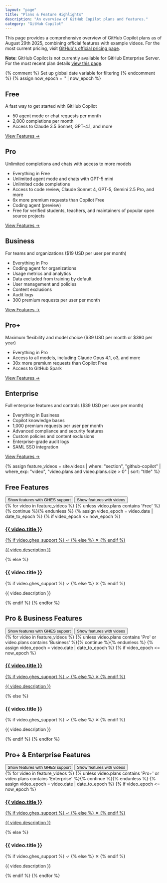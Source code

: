 ```yaml
---
layout: "page"
title: "Plans & Feature Highlights"
description: "An overview of GitHub Copilot plans and features."
category: "GitHub Copilot"
---
```


This page provides a comprehensive overview of GitHub Copilot plans as of August 29th 2025, combining official features with example videos. For the most current pricing, visit [GitHub's official pricing page](https://github.com/features/copilot/plans).

**Note**: GitHub Copilot is not currently available for GitHub Enterprise Server. For the most recent plan details [view this page](https://docs.github.com/en/copilot/get-started/plans).

{% comment %} Set up global date variable for filtering {% endcomment %}
{% assign now_epoch = '' | now_epoch %}

<div class="features-vertical-container">
  <!-- Subscription Tiers Container -->
  <div class="subscription-wrapper">
    <!-- Free Plan -->
    <div class="subscription-tiers-container full-width">
      <div class="subscription-section">
        <h2>Free</h2>
        <p>A fast way to get started with GitHub Copilot</p>
        <ul>
          <li>50 agent mode or chat requests per month</li>
          <li>2,000 completions per month</li>
          <li>Access to Claude 3.5 Sonnet, GPT-4.1, and more</li>
        </ul>
        <div class="tier-link">
          <a href="#videos-free">View Features →</a>
        </div>
      </div>
    </div>
    <!-- Pro Plan -->
    <div class="subscription-tiers-container half-width">
      <div class="subscription-section">
        <h2>Pro</h2>
        <p>Unlimited completions and chats with access to more models</p>
        <ul>
          <li>Everything in Free</li>
          <li>Unlimited agent mode and chats with GPT-5 mini</li>
          <li>Unlimited code completions</li>
          <li>Access to code review, Claude Sonnet 4, GPT-5, Gemini 2.5 Pro, and more</li>
          <li>6x more premium requests than Copilot Free</li>
          <li>Coding agent (preview)</li>
          <li>Free for verified students, teachers, and maintainers of popular open source projects</li>
        </ul>
        <div class="tier-link">
          <a href="#videos-pro">View Features →</a>
        </div>
      </div>
    </div>
    <!-- Business Plan -->
    <div class="subscription-tiers-container half-width">
      <div class="subscription-section">
        <h2>Business</h2>
        <p>For teams and organizations ($19 USD per user per month)</p>
        <ul>
          <li>Everything in Pro</li>
          <li>Coding agent for organizations</li>
          <li>Usage metrics and analytics</li>
          <li>Data excluded from training by default</li>
          <li>User management and policies</li>
          <li>Content exclusions</li>
          <li>Audit logs</li>
          <li>300 premium requests per user per month</li>
        </ul>
        <div class="tier-link">
          <a href="#videos-pro">View Features →</a>
        </div>
      </div>
    </div>
    <!-- Pro+ Plan -->
    <div class="subscription-tiers-container half-width">
      <div class="subscription-section">
        <h2>Pro+</h2>
        <p>Maximum flexibility and model choice ($39 USD per month or $390 per year)</p>
        <ul>
          <li>Everything in Pro</li>
          <li>Access to all models, including Claude Opus 4.1, o3, and more</li>
          <li>30x more premium requests than Copilot Free</li>
          <li>Access to GitHub Spark</li>
        </ul>
        <div class="tier-link">
          <a href="#videos-proplus">View Features →</a>
        </div>
      </div>
    </div>
    <!-- Enterprise Plan -->
    <div class="subscription-tiers-container half-width">
      <div class="subscription-section">
        <h2>Enterprise</h2>
        <p>Full enterprise features and controls ($39 USD per user per month)</p>
        <ul>
          <li>Everything in Business</li>
          <li>Copilot knowledge bases</li>
          <li>1,000 premium requests per user per month</li>
          <li>Advanced compliance and security features</li>
          <li>Custom policies and content exclusions</li>
          <li>Enterprise-grade audit logs</li>
          <li>SAML SSO integration</li>
        </ul>
        <div class="tier-link">
          <a href="#videos-proplus">View Features →</a>
        </div>
      </div>
    </div>
  </div>

  <!-- Free Features Section (videos that do not include Pro/Pro+/Business/Enterprise) -->
  {% assign feature_videos = site.videos | where: "section", "github-copilot" | where_exp: "video", "video.plans and video.plans.size > 0" | sort: "title" %}

  <div id="videos-free">
    <h2 class="section-title">Free Features</h2>
  </div>

  <!-- Filter buttons for this section -->
  <div class="ghes-filter section-filter">
    <button class="ghes-toggle-btn">Show features with GHES support</button>
    <button class="video-toggle-btn">Show features with videos</button>
  </div>

  <!-- Features for Free tier -->
  <div class="tier-videos">
    <div class="videos-grid">
      {% for video in feature_videos %}
      {% unless video.plans contains 'Free' %}{% continue %}{% endunless %}
      {% assign video_epoch = video.date | date_to_epoch %}
      {% if video_epoch <= now_epoch %}
      <a href="{{ video.url | relative_url }}" class="video-card-link">
        <div class="video-card" data-ghes="{{ video.ghes_support }}" data-title="{{ video.title }}">
          <div class="video-header">
            <h3>{{ video.title }}</h3>
            <div class="video-icons">
              {% if video.ghes_support %}
                <span class="ghes-icon ghes-supported" title="GHES Supported">✓</span>
              {% else %}
                <span class="ghes-icon ghes-not-supported" title="Not GHES Supported">✕</span>
              {% endif %}
              <span class="play-icon" title="View Demo Video">
                <span class="play-triangle"></span>
              </span>
            </div>
          </div>
          <div class="feature-description">
            <p>{{ video.description }}</p>
          </div>
        </div>
      </a>
      {% else %}
      <div class="video-card" data-ghes="{{ video.ghes_support }}" data-title="{{ video.title }}">
        <div class="video-header">
          <h3>{{ video.title }}</h3>
          <div class="video-icons">
            {% if video.ghes_support %}
              <span class="ghes-icon ghes-supported" title="GHES Supported">✓</span>
            {% else %}
              <span class="ghes-icon ghes-not-supported" title="Not GHES Supported">✕</span>
            {% endif %}
          </div>
        </div>
        <div class="feature-description">
          <p>{{ video.description }}</p>
        </div>
      </div>
      {% endif %}
      {% endfor %}
    </div>
  </div>

  <!-- Pro & Business Features Section (videos that include Pro or Business but not Pro+ or Enterprise) -->
  <div id="videos-pro">
    <h2 class="section-title">Pro & Business Features</h2>
  </div>

  <!-- Filter buttons for this section -->
  <div class="ghes-filter section-filter">
    <button class="ghes-toggle-btn">Show features with GHES support</button>
    <button class="video-toggle-btn">Show features with videos</button>
  </div>

  <!-- Features for Pro & Business tiers -->
  <div class="tier-videos">
    <div class="videos-grid">
      {% for video in feature_videos %}
      {% unless video.plans contains 'Pro' or video.plans contains 'Business' %}{% continue %}{% endunless %}
      {% assign video_epoch = video.date | date_to_epoch %}
      {% if video_epoch <= now_epoch %}
      <a href="{{ video.url | relative_url }}" class="video-card-link">
        <div class="video-card" data-ghes="{{ video.ghes_support }}" data-title="{{ video.title }}">
          <div class="video-header">
            <h3>{{ video.title }}</h3>
            <div class="video-icons">
              {% if video.ghes_support %}
                <span class="ghes-icon ghes-supported" title="GHES Supported">✓</span>
              {% else %}
                <span class="ghes-icon ghes-not-supported" title="Not GHES Supported">✕</span>
              {% endif %}
              <span class="play-icon" title="View Demo Video">
                <span class="play-triangle"></span>
              </span>
            </div>
          </div>
          <div class="feature-description">
            <p>{{ video.description }}</p>
          </div>
        </div>
      </a>
      {% else %}
      <div class="video-card" data-ghes="{{ video.ghes_support }}" data-title="{{ video.title }}">
        <div class="video-header">
          <h3>{{ video.title }}</h3>
          <div class="video-icons">
            {% if video.ghes_support %}
              <span class="ghes-icon ghes-supported" title="GHES Supported">✓</span>
            {% else %}
              <span class="ghes-icon ghes-not-supported" title="Not GHES Supported">✕</span>
            {% endif %}
          </div>
        </div>
        <div class="feature-description">
          <p>{{ video.description }}</p>
        </div>
      </div>
      {% endif %}
      {% endfor %}
    </div>
  </div>

  <!-- Pro+ & Enterprise Features Section (videos that include Pro+ or Enterprise) -->
  <div id="videos-proplus">
    <h2 class="section-title">Pro+ & Enterprise Features</h2>
  </div>

  <!-- Filter buttons for this section -->
  <div class="ghes-filter section-filter">
    <button class="ghes-toggle-btn">Show features with GHES support</button>
    <button class="video-toggle-btn">Show features with videos</button>
  </div>

  <!-- Features for Pro+ & Enterprise tiers -->
  <div class="tier-videos">
    <div class="videos-grid">
      {% for video in feature_videos %}
      {% unless video.plans contains 'Pro+' or video.plans contains 'Enterprise' %}{% continue %}{% endunless %}
      {% assign video_epoch = video.date | date_to_epoch %}
      {% if video_epoch <= now_epoch %}
      <a href="{{ video.url | relative_url }}" class="video-card-link">
        <div class="video-card" data-ghes="{{ video.ghes_support }}" data-title="{{ video.title }}">
          <div class="video-header">
            <h3>{{ video.title }}</h3>
            <div class="video-icons">
              {% if video.ghes_support %}
                <span class="ghes-icon ghes-supported" title="GHES Supported">✓</span>
              {% else %}
                <span class="ghes-icon ghes-not-supported" title="Not GHES Supported">✕</span>
              {% endif %}
              <span class="play-icon" title="View Demo Video">
                <span class="play-triangle"></span>
              </span>
            </div>
          </div>
          <div class="feature-description">
            <p>{{ video.description }}</p>
          </div>
        </div>
      </a>
      {% else %}
      <div class="video-card" data-ghes="{{ video.ghes_support }}" data-title="{{ video.title }}">
        <div class="video-header">
          <h3>{{ video.title }}</h3>
          <div class="video-icons">
            {% if video.ghes_support %}
              <span class="ghes-icon ghes-supported" title="GHES Supported">✓</span>
            {% else %}
              <span class="ghes-icon ghes-not-supported" title="Not GHES Supported">✕</span>
            {% endif %}
          </div>
        </div>
        <div class="feature-description">
          <p>{{ video.description }}</p>
        </div>
      </div>
      {% endif %}
      {% endfor %}
    </div>
  </div>

</div>

<script src="{{ '/assets/js/features.js' | relative_url }}"></script>
